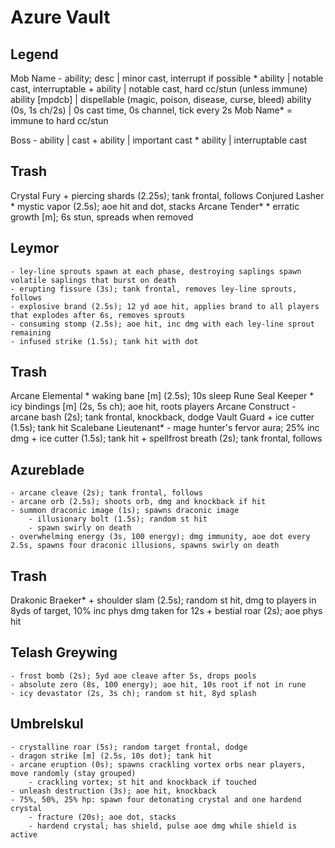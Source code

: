# Azure Vault

## Legend
Mob Name
    - ability; desc   | minor cast, interrupt if possible
    * ability         | notable cast, interruptable
    + ability         | notable cast, hard cc/stun (unless immune)
      ability [mpdcb] | dispellable (magic, poison, disease, curse, bleed)
    ability (0s, 1s ch/2s) | 0s cast time, 0s channel, tick every 2s
Mob Name* = immune to hard cc/stun

Boss
    - ability | cast
    + ability | important cast
    * ability | interruptable cast

## Trash
Crystal Fury
    + piercing shards (2.25s); tank frontal, follows
Conjured Lasher
    * mystic vapor (2.5s); aoe hit and dot, stacks
Arcane Tender*
    * erratic growth [m]; 6s stun, spreads when removed

## Leymor
    - ley-line sprouts spawn at each phase, destroying saplings spawn volatile saplings that burst on death
    - erupting fissure (3s); tank frontal, removes ley-line sprouts, follows
    - explosive brand (2.5s); 12 yd aoe hit, applies brand to all players that explodes after 6s, removes sprouts
    - consuming stomp (2.5s); aoe hit, inc dmg with each ley-line sprout remaining
    - infused strike (1.5s); tank hit with dot

## Trash
Arcane Elemental
    * waking bane [m] (2.5s); 10s sleep
Rune Seal Keeper
    * icy bindings [m] (2s, 5s ch); aoe hit, roots players
Arcane Construct
    - arcane bash (2s); tank frontal, knockback, dodge
Vault Guard
    + ice cutter (1.5s); tank hit
Scalebane Lieutenant*
    - mage hunter's fervor aura; 25% inc dmg 
    + ice cutter (1.5s); tank hit
    + spellfrost breath (2s); tank frontal, follows

## Azureblade
    - arcane cleave (2s); tank frontal, follows
    - arcane orb (2.5s); shoots orb, dmg and knockback if hit
    - summon draconic image (1s); spawns draconic image
        - illusionary bolt (1.5s); random st hit
        - spawn swirly on death
    - overwhelming energy (3s, 100 energy); dmg immunity, aoe dot every 2.5s, spawns four draconic illusions, spawns swirly on death

## Trash
Drakonic Braeker*
    + shoulder slam (2.5s); random st hit, dmg to players in 8yds of target, 10% inc phys dmg taken for 12s
    + bestial roar (2s); aoe phys hit

## Telash Greywing
    - frost bomb (2s); 5yd aoe cleave after 5s, drops pools
    - absolute zero (8s, 100 energy); aoe hit, 10s root if not in rune
    - icy devastator (2s, 3s ch); random st hit, 8yd splash

## Umbrelskul
    - crystalline roar (5s); random target frontal, dodge
    - dragon strike [m] (2.5s, 10s dot); tank hit
    - arcane eruption (0s); spawns crackling vortex orbs near players, move randomly (stay grouped)
        - crackling vortex; st hit and knockback if touched
    - unleash destruction (3s); aoe hit, knockback
    - 75%, 50%, 25% hp: spawn four detonating crystal and one hardend crystal
        - fracture (20s); aoe dot, stacks
        - hardend crystal; has shield, pulse aoe dmg while shield is active

